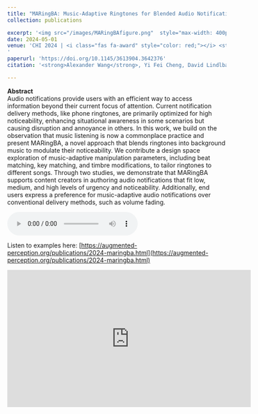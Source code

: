 ```yaml
---
title: "MARingBA: Music-Adaptive Ringtones for Blended Audio Notification Delivery"
collection: publications

excerpt: '<img src="/images/MARingBAfigure.png"  style="max-width: 400px;"><br>'
date: 2024-05-01
venue: 'CHI 2024 | <i class="fas fa-award" style="color: red;"></i> <strong style="color: red;"> Best Paper Honorable Mention (top 5%)</strong>
'
paperurl: 'https://doi.org/10.1145/3613904.3642376'
citation: '<strong>Alexander Wang</strong>, Yi Fei Cheng, David Lindlbauer. <a href="https://doi.org/10.1145/3613904.3642376">(PDF)</a>'

---
```

<!-- permalink: /publication/MARingBA -->
<!-- excerpt: '<img src="/images/MARingBAfigure.png"  style="max-width: 400px;"><br>' -->
<!--video: "https://www.youtube.com/embed/uSQJCviG-uE?si=TyIyX3H8cFnFL0lj"-->
__Abstract__    
Audio notifications provide users with an efficient way to access information beyond their current focus of attention. Current notification delivery methods, like phone ringtones, are primarily optimized for high noticeability, enhancing situational awareness in some scenarios but causing disruption and annoyance in others. In this work, we build on the observation that music listening is now a commonplace practice and present MARingBA, a novel approach that blends ringtones into background music to modulate their noticeability. We contribute a design space exploration of music-adaptive manipulation parameters, including beat matching, key matching, and timbre modifications, to tailor ringtones to different songs. Through two studies, we demonstrate that MARingBA supports content creators in authoring audio notifications that fit low, medium, and high levels of urgency and noticeability. Additionally, end users express a preference for music-adaptive audio notifications over conventional delivery methods, such as volume fading. 

<audio controls>
  <source src="./assets/audio/MARINGBA-whatislove.mp3" type="audio/mpeg">
  Your browser does not support the audio element.
</audio>

Listen to examples here: [https://augmented-perception.org/publications/2024-maringba.html](https://augmented-perception.org/publications/2024-maringba.html)

  <iframe width="560" height="315" src="https://www.youtube.com/embed/uSQJCviG-uE?si=TyIyX3H8cFnFL0lj" title="YouTube video player" frameborder="0" allow="accelerometer; autoplay; clipboard-write; encrypted-media; gyroscope; picture-in-picture; web-share" allowfullscreen></iframe>
<!--
[View paper here](https://doi.org/10.1145/3613904.3642376)

Alexander Wang, Yi Fei Cheng, David Lindlbauer. (2024). "MARingBA: Music-Adaptive Ringtones for Blended Audio Notification Delivery" <i>ACM CHI</i>. -->
